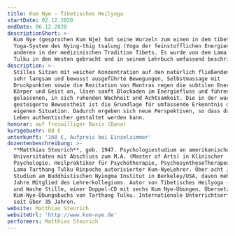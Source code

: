 ```yaml
---
title: Kum Nye - Tibetisches Heilyoga
startDate: 02.12.2020
endDate: 06.12.2020
descriptionShort: >-
  Kum Nye (gesprochen Kum Nje) hat seine Wurzeln zum einen in dem tibetischen
  Yoga-System des Nying-thig tsalung (Yoga der feinstofflichen Energien), zum
  anderen in der medizinischen Tradition Tibets. Es wurde von dem Lama Tarthang
  Tulku in den Westen gebracht und in seinem Lehrbuch umfassend beschrieben.
description: >-
  Stilles Sitzen mit weicher Konzentration auf den natürlich fließenden Atem,
  sehr langsam und bewusst ausgeführte Bewegungen, Selbstmassage mit
  Druckpunkten sowie die Rezitation von Mantras regen die subtilen Energien von
  Körper und Geist an, lösen sanft Blockaden im Energiefluss und führen zu einer
  gelassenen, in sich ruhenden Wachheit und Achtsamkeit. Die in der wachen Ruhe
  gesteigerte Bewusstheit ist die Grundlage für umfassende Erkenntnis der
  eigenen Situation. Dadurch ergeben sich neue Perspektiven, so dass das eigene
  Leben authentischer gestaltet werden kann.
honorar: auf freiwilliger Basis (Dana)
kursgebuehr: 80 €
unterkunft: '160 €, Aufpreis bei Einzelzimmer'
dozentenbeschreibung: >-
  **Matthias Steurich**, geb. 1947. Psychologiestudium an amerikanischen
  Universitäten mit Abschluss zum M.A. (Master of Arts) in Klinischer
  Psychologie. Heilpraktiker für Psychotherapie, PsychosyntheseTherapeut. Von
  Lama Tarthang Tulku Rinpoche autorisierter Kum-NyeLehrer. Über acht Jahre
  Studium am Buddhistischen Nyingma Institut in Berkeley/USA, davon mehrere
  Jahre Mitglied des Lehrerkollegiums. Autor von Tibetisches Heilyoga - Kum Nye
  und Wache Stille, einer Doppel-CD mit sechs Kum Nye-Übungen. Übersetzer des
  Kum-Nye-Übungsbuchs von Tarthang Tulku. Internationale Unterrichtserfahrung
  seit über 35 Jahren.
website: Matthias Steurich
websiteUrl: 'http://www.kum-nye.de'
performers: Matthias Steurich
---
```


